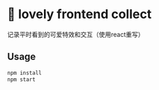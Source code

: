 # 🍔 lovely frontend collect

<p>记录平时看到的可爱特效和交互（使用react重写）</p>

## Usage
```bash
npm install
npm start
```